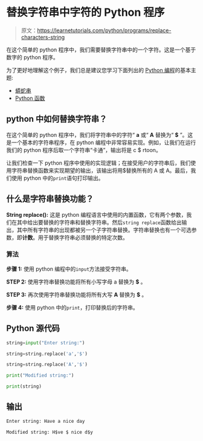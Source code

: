 # 替换字符串中字符的 Python 程序

> 原文：<https://learnetutorials.com/python/programs/replace-characters-string>

在这个简单的 python 程序中，我们需要替换字符串中的一个字符。这是一个基于数字的 python 程序。

为了更好地理解这个例子，我们总是建议您学习下面列出的 [Python 编程](../ "Python tutorial")的基本主题:

*   [蟒蛇串](../../python/python-string "operators in python")
*   [Python 函数](../../python/python-functions-tutorials "operators in python")

## python 中如何替换字符串？

在这个简单的 python 程序中，我们将字符串中的字符“ **a** 或“ **A** 替换为“ **$** ”。这是一个基本的字符串程序，在 python 编程中非常容易实现。例如，让我们在运行我们的 python 程序后取一个字符串“卡通”，输出将是 c $ rtoon。

让我们检查一下 python 程序中使用的实现逻辑；在接受用户的字符串后，我们使用字符串替换函数来实现期望的输出，该输出将用$替换所有的 A 或 A。最后，我们使用 python 中的`print`语句打印输出。

## 什么是字符串替换功能？

**String replace():** 这是 python 编程语言中使用的内置函数，它有两个参数，我们在其中给出要替换的字符串和替换字符串。然后`string replace`函数给出输出，其中所有字符串的出现都被另一个子字符串替换。字符串替换也有一个可选参数，即**计数**。用于替换字符串必须替换的特定次数。

### 算法

**步骤 1:** 使用 python 编程中的`input`方法接受字符串。

**STEP 2:** 使用字符串替换功能将所有小写字母 a 替换为 **$** 。

**STEP 3:** 再次使用字符串替换功能将所有大写 **A** 替换为 **$** 。

**步骤 4:** 使用 python 中的`print`，打印替换后的字符串。

## Python 源代码

```py
string=input("Enter string:")

string=string.replace('a','$')

string=string.replace('A','$')

print("Modified string:")

print(string)

```

## 输出

```py
Enter string: Have a nice day

Modified string: H$ve $ nice d$y
```